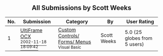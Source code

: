 ﻿<div align="center">

## All Submissions by Scott Weeks

</div>

No.  | Submission | Category | By   | User Rating
---- | ---------- | -------- | ---- | -----------
1 | [UltiFrame OCX<br /><sup>2002-11-18 18:09:42</sup>](https://github.com/Planet-Source-Code/scott-weeks-ultiframe-ocx__1-40857) | [Custom Controls/ Forms/  Menus<br /><sup>Visual Basic</sup>](../ByCategory/custom-controls-forms-menus__1-4.md) | Scott Weeks | 5.0 (25 globes from 5 users)
